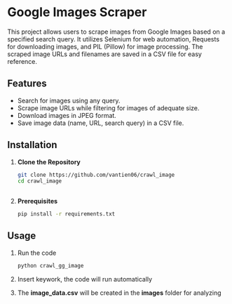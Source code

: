 # Google Images Scraper

This project allows users to scrape images from Google Images based on a specified search query. It utilizes Selenium for web automation, Requests for downloading images, and PIL (Pillow) for image processing. The scraped image URLs and filenames are saved in a CSV file for easy reference.

## Features

- Search for images using any query.
- Scrape image URLs while filtering for images of adequate size.
- Download images in JPEG format.
- Save image data (name, URL, search query) in a CSV file.



## Installation

1. **Clone the Repository**

   ```bash
   git clone https://github.com/vantien06/crawl_image
   cd crawl_image
  
2. **Prerequisites**

   ```bash
   pip install -r requirements.txt
## Usage
1. Run the code
   ```bash
   python crawl_gg_image

2. Insert keywork, the code will run automatically

3. The **image_data.csv** will be created in the **images** folder for analyzing
